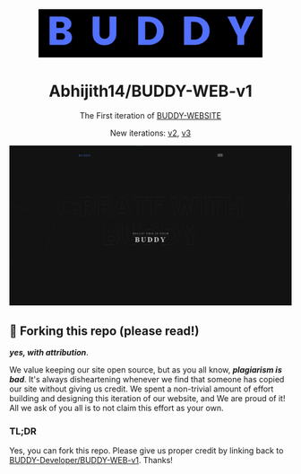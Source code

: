 <div align="center">
  <img alt="Logo" src="https://raw.githubusercontent.com/BUDDY-Developer/BUDDY-WEB-v1/master/readme_assets/logo.png" width="400" />
</div>
<h1 align="center">
  Abhijith14/BUDDY-WEB-v1
</h1>
<p align="center">
  The First iteration of <a href="https://buddy-developer.github.io/BUDDY-WEB-v1/" target="_blank">BUDDY-WEBSITE</a>
</p>


<p align="center">
  New iterations:
  <a href="https://github.com/BUDDY-Developer/BUDDY-WEB-v2" target="_blank">v2</a>, 
  <a href="https://github.com/BUDDY-Developer/BUDDY-WEB-v3" target="_blank">v3</a>
</p>


<!--
<p align="center">
  <a href="https://app.netlify.com/sites/Abhijith14/deploys" target="_blank">
    <img src="https://api.netlify.com/api/v1/badges/Abhijith14-7b78-48c9-9e2d-6fb5e47ab3af/deploy-status" alt="Netlify Status" />
  </a>
</p>
-->

![demo](https://raw.githubusercontent.com/BUDDY-Developer/BUDDY-WEB-v1/master/readme_assets/index1.png)
<!-- ![demo](https://raw.githubusercontent.com/Abhijith14/BUDDY-WEB-v1/master/readme_assets/index2.png) -->

## 🚨 Forking this repo (please read!)

_**yes, with attribution**_.

We value keeping our site open source, but as you all know, _**plagiarism is bad**_. It's always disheartening whenever we find that someone has copied our site without giving us credit. We spent a non-trivial amount of effort building and designing this iteration of our website, and We are proud of it! All we ask of you all is to not claim this effort as your own.


### TL;DR

Yes, you can fork this repo. Please give us proper credit by linking back to [BUDDY-Developer/BUDDY-WEB-v1](https://github.com/BUDDY-Developer/BUDDY-WEB-v1/). Thanks!
